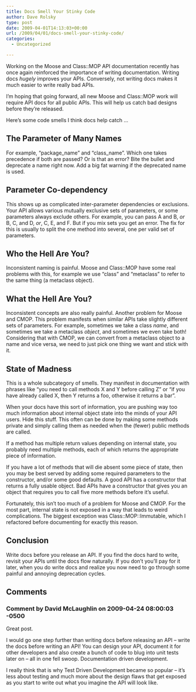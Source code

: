 ```yaml
---
title: Docs Smell Your Stinky Code
author: Dave Rolsky
type: post
date: 2009-04-01T14:13:03+00:00
url: /2009/04/01/docs-smell-your-stinky-code/
categories:
  - Uncategorized

---
```

Working on the Moose and Class::MOP API documentation recently has once again reinforced the importance of writing documentation. Writing docs _hugely_ improves your APIs. Conversely, not writing docs makes it much easier to write really bad APIs.

I&#8217;m hoping that going forward, all new Moose and Class::MOP work will require API docs for all public APIs. This will help us catch bad designs before they&#8217;re released.

Here&#8217;s some code smells I think docs help catch &#8230;

## The Parameter of Many Names

For example, &#8220;package&#95;name&#8221; and &#8220;class&#95;name&#8221;. Which one takes precedence if both are passed? Or is that an error? Bite the bullet and deprecate a name right now. Add a big fat warning if the deprecated name is used.

## Parameter Co-dependency

This shows up as complicated inter-parameter dependencies or exclusions. Your API allows various mutually exclusive sets of parameters, or some parameters always exclude others. For example, you can pass A and B, _or_ B, C, and D, _or_, C, E, and F. But if you mix sets you get an error. The fix for this is usually to split the one method into several, one per valid set of parameters.

## Who the Hell Are You?

Inconsistent naming is painful. Moose and Class::MOP have some real problems with this, for example we use &#8220;class&#8221; and &#8220;metaclass&#8221; to refer to the same thing (a metaclass object).

## What the Hell Are You?

Inconsistent concepts are also really painful. Another problem for Moose and CMOP. This problem manifests when similar APIs take slightly different sets of parameters. For example, sometimes we take a class _name_, and sometimes we take a metaclass _object_, and sometimes we even take both! Considering that with CMOP, we can convert from a metaclass object to a name and vice versa, we need to just pick one thing we want and stick with it.

## State of Madness

This is a whole subcategory of smells. They manifest in documentation with phrases like &#8220;you need to call methods X and Y before calling Z&#8221; or &#8220;if you have already called X, then Y returns a foo, otherwise it returns a bar&#8221;.

When your docs have this sort of information, you are pushing way too much information about internal object state into the minds of your API users. Hide this stuff. This often can be done by making some methods private and simply calling them as needed when the (fewer) public methods are called.

If a method has multiple return values depending on internal state, you probably need multiple methods, each of which returns the appropriate piece of information.

If you have a lot of methods that will die absent some piece of state, then you may be best served by adding some required parameters to the constructor, and/or some good defaults. A good API has a constructor that returns a fully usable object. Bad APIs have a constructor that gives you an object that requires you to call five more methods before it&#8217;s useful.

Fortunately, this isn&#8217;t too much of a problem for Moose and CMOP. For the most part, internal state is not exposed in a way that leads to weird complications. The biggest exception was Class::MOP::Immutable, which I refactored before documenting for exactly this reason.

## Conclusion

Write docs before you release an API. If you find the docs hard to write, revisit your APIs until the docs flow naturally. If you don&#8217;t you&#8217;ll pay for it later, when you do write docs and realize you now need to go through some painful and annoying deprecation cycles.

## Comments

### Comment by David McLaughlin on 2009-04-24 08:00:03 -0500
Great post. 

I would go one step further than writing docs before releasing an API &#8211; write the docs before writing an API! You can design your API, document it for other developers and also create a bunch of code to blug into unit tests later on &#8211; all in one fell swoop. Documentation driven development. 

I really think that is why Test Driven Development became so popular &#8211; it&#8217;s less about testing and much more about the design flaws that get exposed as you start to write out what you imagine the API will look like.